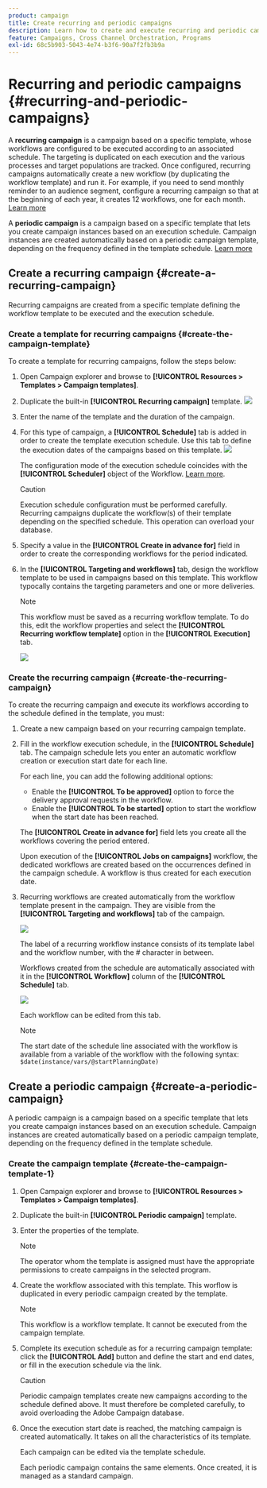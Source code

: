 ```yaml
---
product: campaign
title: Create recurring and periodic campaigns
description: Learn how to create and execute recurring and periodic campaigns
feature: Campaigns, Cross Channel Orchestration, Programs
exl-id: 68c5b903-5043-4e74-b3f6-90a7f2fb3b9a
---
```

# Recurring and periodic campaigns {#recurring-and-periodic-campaigns}

A **recurring campaign** is a campaign based on a specific template, whose workflows are configured to be executed according to an associated schedule. The targeting is duplicated on each execution and the various processes and target populations are tracked.  Once configured, recurring campaigns automatically create a new workflow (by duplicating the workflow template) and run it. For example, if you need to send monthly reminder to an audience segment, configure a recurring campaign so that at the beginning of each year, it creates 12 workflows, one for each month. [Learn more](#create-a-recurring-campaign)

A **periodic campaign** is a campaign based on a specific template that lets you create campaign instances based on an execution schedule. Campaign instances are created automatically based on a periodic campaign template, depending on the frequency defined in the template schedule. [Learn more](#create-a-periodic-campaign)

## Create a recurring campaign {#create-a-recurring-campaign}

Recurring campaigns are created from a specific template defining the workflow template to be executed and the execution schedule.

### Create a template for recurring campaigns {#create-the-campaign-template}

To create a template for recurring campaigns, follow the steps below:

1. Open Campaign explorer and browse to **[!UICONTROL Resources > Templates > Campaign templates]**.
1. Duplicate the built-in **[!UICONTROL Recurring campaign]** template.
    ![](assets/recurring-campaign-duplicate.png)
1. Enter the name of the template and the duration of the campaign.
1. For this type of campaign, a **[!UICONTROL Schedule]** tab is added in order to create the template execution schedule. Use this tab to define the execution dates of the campaigns based on this template.
  ![](assets/recurring-campaign-schedule.png)

    The configuration mode of the execution schedule coincides with the **[!UICONTROL Scheduler]** object of the Workflow. [Learn more](../workflow/scheduler.md).

    >[!CAUTION]
    >
    >Execution schedule configuration must be performed carefully. Recurring campaigns duplicate the workflow(s) of their template depending on the specified schedule. This operation can overload your database. 

1. Specify a value in the **[!UICONTROL Create in advance for]** field in order to create the corresponding workflows for the period indicated.
1. In the **[!UICONTROL Targeting and workflows]** tab, design the workflow template to be used in campaigns based on this template. This workflow typocally contains the targeting parameters and one or more deliveries.

    >[!NOTE]
    >
    >This workflow must be saved as a recurring workflow template. To do this, edit the workflow properties and select the **[!UICONTROL Recurring workflow template]** option in the **[!UICONTROL Execution]** tab.

    ![](assets/recurring-campaign-wf-properties.png)

### Create the recurring campaign {#create-the-recurring-campaign}

To create the recurring campaign and execute its workflows according to the schedule defined in the template, you must:

1. Create a new campaign based on your recurring campaign template.
1. Fill in the workflow execution schedule, in the **[!UICONTROL Schedule]** tab. The campaign schedule lets you enter an automatic workflow creation or execution start date for each line.

   For each line, you can add the following additional options:

    * Enable the **[!UICONTROL To be approved]** option to force the delivery approval requests in the workflow.
    * Enable the **[!UICONTROL To be started]** option to start the workflow when the start date has been reached.

   The **[!UICONTROL Create in advance for]** field lets you create all the workflows covering the period entered.

   Upon execution of the **[!UICONTROL Jobs on campaigns]** workflow, the dedicated workflows are created based on the occurrences defined in the campaign schedule. A workflow is thus created for each execution date.

1. Recurring workflows are created automatically from the workflow template present in the campaign. They are visible from the **[!UICONTROL Targeting and workflows]** tab of the campaign. 

   ![](assets/recurring-wf-created.png)

   The label of a recurring workflow instance consists of its template label and the workflow number, with the # character in between.

   Workflows created from the schedule are automatically associated with it in the **[!UICONTROL Workflow]** column of the **[!UICONTROL Schedule]** tab. 

   ![](assets/recurring-wf-schedule-executed.png)

   Each workflow can be edited from this tab.

   >[!NOTE]
   >
   >The start date of the schedule line associated with the workflow is available from a variable of the workflow with the following syntax:   
   >`$date(instance/vars/@startPlanningDate)`

## Create a periodic campaign {#create-a-periodic-campaign}

A periodic campaign is a campaign based on a specific template that lets you create campaign instances based on an execution schedule. Campaign instances are created automatically based on a periodic campaign template, depending on the frequency defined in the template schedule.

### Create the campaign template {#create-the-campaign-template-1}

1. Open Campaign explorer and browse to **[!UICONTROL Resources > Templates > Campaign templates]**.
1. Duplicate the built-in **[!UICONTROL Periodic campaign]** template.
1. Enter the properties of the template.

     >[!NOTE]
     >
     >The operator whom the template is assigned must have the appropriate permissions to create campaigns in the selected program.

1. Create the workflow associated with this template. This worflow is duplicated in every periodic campaign created by the template.

      >[!NOTE]
      >
      >This workflow is a workflow template. It cannot be executed from the campaign template.

1. Complete its execution schedule as for a recurring campaign template: click the **[!UICONTROL Add]** button and define the start and end dates, or fill in the execution schedule via the link.

      >[!CAUTION]
      >
      >Periodic campaign templates create new campaigns according to the schedule defined above. It must therefore be completed carefully, to avoid overloading the Adobe Campaign database.

1. Once the execution start date is reached, the matching campaign is created automatically. It takes on all the characteristics of its template.

    Each campaign can be edited via the template schedule.

    Each periodic campaign contains the same elements. Once created, it is managed as a standard campaign.
